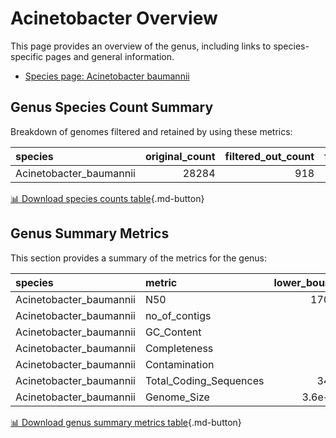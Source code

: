 # Acinetobacter Overview
This page provides an overview of the genus, including links to species-specific pages and general information.

- [Species page: Acinetobacter baumannii](Acinetobacter_baumannii/index.md)
## Genus Species Count Summary
Breakdown of genomes filtered and retained by using these metrics:

| species                 |   original_count |   filtered_out_count |   final_count |
|:------------------------|-----------------:|---------------------:|--------------:|
| Acinetobacter_baumannii |            28284 |                  918 |         27366 |


[📊 Download species counts table](species_counts.csv){.md-button}
## Genus Summary Metrics
This section provides a summary of the metrics for the genus:

| species                 | metric                 |   lower_bounds |   upper_bounds |
|:------------------------|:-----------------------|---------------:|---------------:|
| Acinetobacter_baumannii | N50                    |    17000       |      nan       |
| Acinetobacter_baumannii | no_of_contigs          |      nan       |      490       |
| Acinetobacter_baumannii | GC_Content             |       38       |       40       |
| Acinetobacter_baumannii | Completeness           |       97       |      nan       |
| Acinetobacter_baumannii | Contamination          |      nan       |        7       |
| Acinetobacter_baumannii | Total_Coding_Sequences |     3400       |     4500       |
| Acinetobacter_baumannii | Genome_Size            |        3.6e+06 |        4.6e+06 |


[📊 Download genus summary metrics table](genus_summary_metrics.csv){.md-button}
